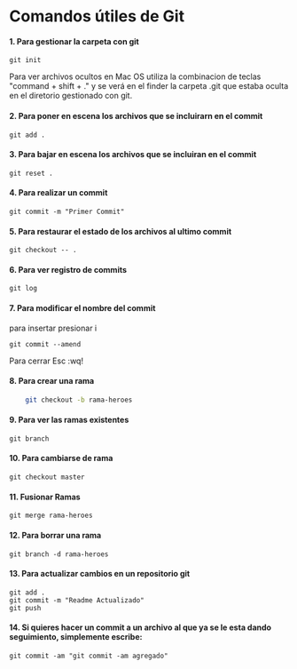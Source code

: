 # Comandos útiles de Git

#### 1.  Para gestionar la carpeta con git

    git init

Para ver archivos ocultos en Mac OS utiliza la combinacion de teclas "command + shift + ." y se verá en el finder la carpeta .git que estaba oculta en el diretorio gestionado con git.

#### 2. Para poner en escena los archivos que se incluirarn en el commit 

    git add .

#### 3. Para bajar en escena los archivos que se incluiran en el commit

    git reset .

#### 4. Para realizar un commit  

    git commit -m "Primer Commit"

#### 5. Para restaurar el estado de los archivos al ultimo commit 

    git checkout -- .

#### 6. Para ver registro de commits 

    git log

#### 7. Para modificar el nombre del commit

para insertar presionar i

    git commit --amend

Para cerrar Esc  :wq! 

#### 8. Para crear una rama
 
````bash
    git checkout -b rama-heroes
````
#### 9. Para ver las ramas existentes

    git branch

#### 10. Para cambiarse de rama 

    git checkout master

#### 11. Fusionar Ramas

    git merge rama-heroes

#### 12. Para borrar una rama

    git branch -d rama-heroes

#### 13. Para actualizar cambios en un repositorio git 

    git add .
    git commit -m "Readme Actualizado"
    git push

#### 14. Si quieres hacer un commit a un archivo al que ya se le esta dando seguimiento, simplemente escribe:

    git commit -am "git commit -am agregado"
